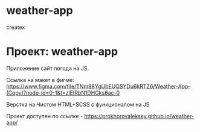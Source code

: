 # weather-app
createx
# Проект: weather-app
 
 Приложение сайт погода на JS.

Ссылка на макет в фигме: https://www.figma.com/file/TNm88YgUbEUQSYDu6kRTZ6/Weather-App-(Copy)?node-id=0-1&t=zlEIRbN1DHGks6ac-0

Верстка на Чистом HTML+SCSS с функционалом на JS 

Проект доступен по ссылке - https://prokhorovaleksey.github.io/weather-app/
